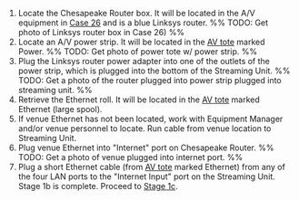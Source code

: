 1. Locate the Chesapeake Router box. It will be located in the A/V equipment in [Case 26](index.md#Equipment%20Locations) and is a blue Linksys router.
	%% TODO: Get photo of Linksys router box in Case 26) %%
2. Locate an A/V power strip. It will be located in the [AV tote](index.md#Equipment%20Locations%20and%20Storage%20Descriptions) marked Power.
	%% TODO: Get photo of power tote w/ power strip. %%
3. Plug the Linksys router power adapter into one of the outlets of the power strip, which is plugged into the bottom of the Streaming Unit.
	%% TODO: Get a photo of the router plugged into power strip plugged into streaming unit. %%
4. Retrieve the Ethernet roll. It will be located in the [AV tote](index.md#Equipment%20Locations%20and%20Storage%20Descriptions) marked Ethernet (large spool).
5. If venue Ethernet has not been located, work with Equipment Manager and/or venue personnel to locate. Run cable from venue location to Streaming Unit.
6. Plug venue Ethernet into "Internet" port on Chesapeake Router.
	%% TODO: Get a photo of venue plugged into internet port. %%
7. Plug a short Ethernet cable (from [AV tote](index.md#Equipment%20Locations%20and%20Storage%20Descriptions) marked Ethernet) from any of the four LAN ports to the "Internet Input" port on the Streaming Unit.
Stage 1b is complete. Proceed to [Stage 1c](1c.%20Start%20Up%20Streaming%20Unit.md).